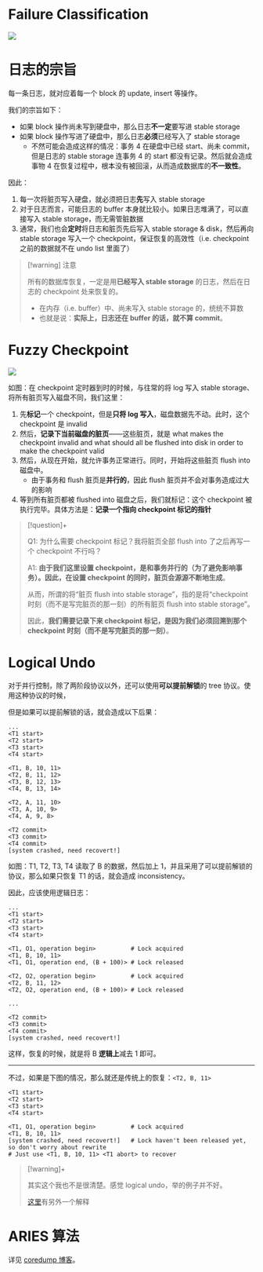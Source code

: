 # Failure Classification

<img src="https://gitlab.com/mtdickens1998/mtd-images/-/raw/main/img/2024/06/6_19_34_6_202406061934180.png"/>

# 日志的宗旨

每一条日志，就对应着每一个 block 的 update, insert 等操作。

我们的宗旨如下：

- 如果 block 操作尚未写到硬盘中，那么日志**不一定**要写进 stable storage
- 如果 block 操作写进了硬盘中，那么日志**必须**已经写入了 stable storage
    - 不然可能会造成这样的情况：事务 4 在硬盘中已经 start、尚未 commit，但是日志的 stable storage 连事务 4 的 start 都没有记录。然后就会造成事物 4 在恢复过程中，根本没有被回滚，从而造成数据库的**不一致性**。

因此：

1. 每一次将脏页写入硬盘，就必须把日志**先**写入 stable storage
2. 对于日志而言，可能日志的 buffer 本身就比较小。如果日志堆满了，可以直接写入 stable storage，而无需管脏数据
3. 通常，我们也会**定时**将日志和脏页先后写入 stable storage & disk，然后再向 stable storage 写入一个 checkpoint，保证恢复的高效性（i.e. checkpoint 之前的数据就不在 undo list 里面了）

> [!warning] 注意
> 
> 所有的数据库恢复，一定是用**已经写入 stable storage** 的日志，然后在日志的 checkpoint 处来恢复的。
> 
> - 在内存（i.e. buffer）中、尚未写入 stable storage 的，统统不算数
> - 也就是说：**实际上，日志还在 buffer 的话，就不算 commit**。
> 


# Fuzzy Checkpoint

<img src="https://gitlab.com/mtdickens1998/mtd-images/-/raw/main/img/2024/06/6_21_1_29_202406062101051.png"/>

如图：在 checkpoint 定时器到时的时候，与往常的将 log 写入 stable storage、将所有脏页写入磁盘不同，我们这里：

1. 先**标记**一个 checkpoint，但是**只将 log 写入**，磁盘数据先不动。此时，这个 checkpoint 是 invalid
2. 然后，**记录下当前磁盘的脏页**——这些脏页，就是 what makes the checkpoint invalid and what should all be flushed into disk in order to make the checkpoint valid
3. 然后，从现在开始，就允许事务正常进行。同时，开始将这些脏页 flush into 磁盘中。
    - 由于事务和 flush 脏页是**并行的**，因此 flush 脏页并不会对事务造成过大的影响
4. 等到所有脏页都被 flushed into 磁盘之后，我们就标记：这个 checkpoint 被执行完毕。具体方法是：**记录一个指向 checkpoint 标记的指针**

> [!question]+
> 
> Q1: 为什么需要 checkpoint 标记？我将脏页全部 flush into 了之后再写一个 checkpoint 不行吗？
> 
> A1: **由于我们这里设置 checkpoint，是和事务并行的（为了避免影响事务）。因此，在设置 checkpoint 的同时，脏页会源源不断地生成**。
> 
> 从而，所谓的将“脏页 flush into stable storage”，指的是将“checkpoint 时刻（而不是写完脏页的那一刻）的所有脏页 flush into stable storage”。
> 
> 因此，**我们需要记录下来 checkpoint 标记，是因为我们必须回溯到那个 checkpoint 时刻（而不是写完脏页的那一刻）**。


# Logical Undo

对于并行控制，除了两阶段协议以外，还可以使用**可以提前解锁**的 tree 协议。使用这种协议的时候，

但是如果可以提前解锁的话，就会造成以下后果：

```
...
<T1 start>
<T2 start>
<T3 start>
<T4 start>

<T1, B, 10, 11>
<T2, B, 11, 12>
<T3, B, 12, 13>
<T4, B, 13, 14>

<T2, A, 11, 10>
<T3, A, 10, 9>
<T4, A, 9, 8>

<T2 commit>
<T3 commit>
<T4 commit>
[system crashed, need recovert!]
```

如图：T1, T2, T3, T4 读取了 B 的数据，然后加上 1，并且采用了可以提前解锁的协议，那么如果只恢复 T1 的话，就会造成 inconsistency。

因此，应该使用逻辑日志：

```
...
<T1 start>
<T2 start>
<T3 start>
<T4 start>

<T1, O1, operation begin>          # Lock acquired
<T1, B, 10, 11>
<T1, O1, operation end, (B + 100)> # Lock released

<T2, O2, operation begin>          # Lock acquired
<T2, B, 11, 12>
<T2, O2, operation end, (B + 100)> # Lock released

...

<T2 commit>
<T3 commit>
<T4 commit>
[system crashed, need recovert!]
```

这样，恢复的时候，就是将 B **逻辑上**减去 1 即可。

---

不过，如果是下图的情况，那么就还是传统上的恢复：`<T2, B, 11>`

```
<T1 start>
<T2 start>
<T3 start>
<T4 start>

<T1, O1, operation begin>          # Lock acquired
<T1, B, 10, 11>
[system crashed, need recovert!]   # Lock haven't been released yet, so don't worry about rewrite
# Just use <T1, B, 10, 11> <T1 abort> to recover
``` 

> [!warning]+
> 
> 其实这个我也不是很清楚。感觉 logical undo，举的例子并不好。
> 
> [这里](https://help.aliyun.com/zh/polardb/polardb-for-mysql/innodb-physiological-logging)有另外一个解释


# ARIES 算法

详见 [coredump 博客](https://www.codedump.info/post/20220521-weekly-16/#fuzzy-checkpoint%E6%B5%81%E7%A8%8B)。